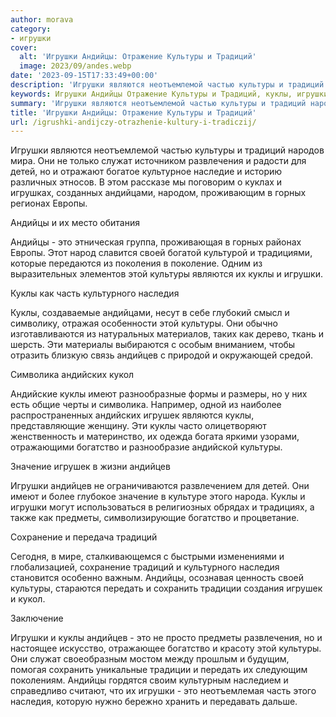 ```yaml
---
author: morava
category:
- игрушки
cover:
  alt: 'Игрушки Андийцы: Отражение Культуры и Традиций'
  image: 2023/09/andes.webp
date: '2023-09-15T17:33:49+00:00'
description: 'Игрушки являются неотъемлемой частью культуры и традиций народов мира. Они не только служат источником развлечения и радости для детей, но и отражают...'
keywords: Игрушки Андийцы Отражение Культуры и Традиций, куклы, игрушки, культуры, андийцы, андийцев, являются, традиций, это, наследия, игрушек, богатство, служат, развлечения, детей, андийцами
summary: 'Игрушки являются неотъемлемой частью культуры и традиций народов мира. Они не только служат источником развлечения и радости для детей, но и отражают...'
title: 'Игрушки Андийцы: Отражение Культуры и Традиций'
url: /igrushki-andijczy-otrazhenie-kultury-i-tradiczij/
---
```


Игрушки являются неотъемлемой частью культуры и традиций народов мира. Они не только служат источником развлечения и радости для детей, но и отражают богатое культурное наследие и историю различных этносов. В этом рассказе мы поговорим о куклах и игрушках, созданных андийцами, народом, проживающим в горных регионах Европы.

Андийцы и их место обитания

Андийцы \- это этническая группа, проживающая в горных районах Европы. Этот народ славится своей богатой культурой и традициями, которые передаются из поколения в поколение. Одним из выразительных элементов этой культуры являются их куклы и игрушки.

Куклы как часть культурного наследия

Куклы, создаваемые андийцами, несут в себе глубокий смысл и символику, отражая особенности этой культуры. Они обычно изготавливаются из натуральных материалов, таких как дерево, ткань и шерсть. Эти материалы выбираются с особым вниманием, чтобы отразить близкую связь андийцев с природой и окружающей средой.

Символика андийских кукол

Андийские куклы имеют разнообразные формы и размеры, но у них есть общие черты и символика. Например, одной из наиболее распространенных андийских игрушек являются куклы, представляющие женщину. Эти куклы часто олицетворяют женственность и материнство, их одежда богата яркими узорами, отражающими богатство и разнообразие андийской культуры.

Значение игрушек в жизни андийцев

Игрушки андийцев не ограничиваются развлечением для детей. Они имеют и более глубокое значение в культуре этого народа. Куклы и игрушки могут использоваться в религиозных обрядах и традициях, а также как предметы, символизирующие богатство и процветание.

Сохранение и передача традиций

Сегодня, в мире, сталкивающемся с быстрыми изменениями и глобализацией, сохранение традиций и культурного наследия становится особенно важным. Андийцы, осознавая ценность своей культуры, стараются передать и сохранить традиции создания игрушек и кукол.

Заключение

Игрушки и куклы андийцев \- это не просто предметы развлечения, но и настоящее искусство, отражающее богатство и красоту этой культуры. Они служат своеобразным мостом между прошлым и будущим, помогая сохранить уникальные традиции и передать их следующим поколениям. Андийцы гордятся своим культурным наследием и справедливо считают, что их игрушки \- это неотъемлемая часть этого наследия, которую нужно бережно хранить и передавать дальше.
